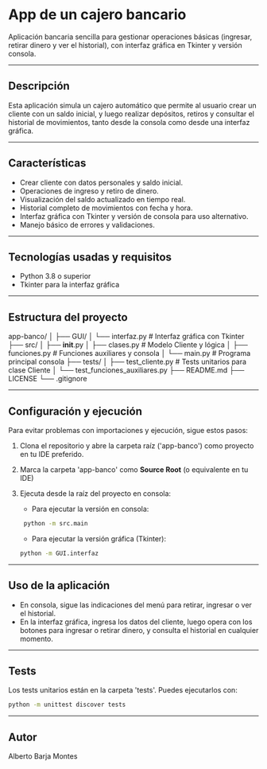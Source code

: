 # App de un cajero bancario

Aplicación bancaria sencilla para gestionar operaciones básicas (ingresar, retirar dinero y ver el historial),
con interfaz gráfica en Tkinter y versión consola.

---

## Descripción

Esta aplicación simula un cajero automático que permite al usuario crear un cliente con un saldo inicial, y luego 
realizar depósitos, retiros y consultar el historial de movimientos, tanto desde la consola como desde una interfaz
gráfica.

---

## Características

- Crear cliente con datos personales y saldo inicial.
- Operaciones de ingreso y retiro de dinero.
- Visualización del saldo actualizado en tiempo real.
- Historial completo de movimientos con fecha y hora.
- Interfaz gráfica con Tkinter y versión de consola para uso alternativo.
- Manejo básico de errores y validaciones.

---

## Tecnologías usadas y requisitos

- Python 3.8 o superior
- Tkinter para la interfaz gráfica

---

## Estructura del proyecto

app-banco/
│
├── GUI/
│ └── interfaz.py # Interfaz gráfica con Tkinter
├── src/
│ ├── __init__.py
│ ├── clases.py # Modelo Cliente y lógica
│ ├── funciones.py # Funciones auxiliares y consola
│ └── main.py # Programa principal consola
├── tests/
│ ├── test_cliente.py # Tests unitarios para clase Cliente
│ └── test_funciones_auxiliares.py
├── README.md
├── LICENSE
└── .gitignore

---

## Configuración y ejecución

Para evitar problemas con importaciones y ejecución, sigue estos pasos:

1. Clona el repositorio y abre la carpeta raíz ('app-banco') como proyecto en tu IDE preferido.
2. Marca la carpeta 'app-banco' como **Source Root** (o equivalente en tu IDE)
3. Ejecuta desde la raíz del proyecto en consola:
    
   - Para ejecutar la versión en consola:
    
   ```bash
    python -m src.main
    ```
   - Para ejecutar la versión gráfica (Tkinter):
    
   ```bash
   python -m GUI.interfaz
   ```

---

## Uso de la aplicación

- En consola, sigue las indicaciones del menú para retirar, ingresar o ver el historial.
- En la interfaz gráfica, ingresa los datos del cliente, luego opera con los botones para ingresar o retirar dinero, y 
  consulta el historial en cualquier momento.

---

## Tests

Los tests unitarios están en la carpeta 'tests'. Puedes ejecutarlos con:

```bash
python -m unittest discover tests
```

---

## Autor

Alberto Barja Montes

